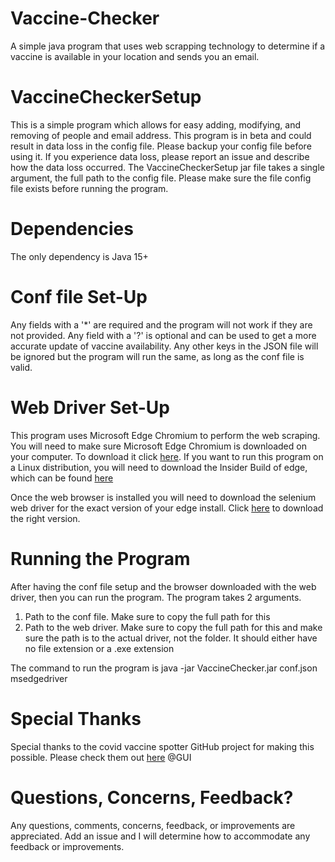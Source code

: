 # Vaccine-Checker
A simple java program that uses web scrapping technology to determine if a vaccine is available in your location and sends you an email.

# VaccineCheckerSetup
This is a simple program which allows for easy adding, modifying, and removing of people and email address. This program is in beta and could result in data loss in the config file. Please backup your config file before using it. If you experience data loss, please report an issue and describe how the data loss occurred. The VaccineCheckerSetup jar file takes a single argument, the full path to the config file. Please make sure the file config file exists before running the program.

# Dependencies
The only dependency is Java 15+

# Conf file Set-Up
Any fields with a '*' are required and the program will not work if they are not provided. Any field with a '?' is optional and can be used to get a more accurate update of vaccine availability.
Any other keys in the JSON file will be ignored but the program will run the same, as long as the conf file is valid.

# Web Driver Set-Up
This program uses Microsoft Edge Chromium to perform the web scraping. You will need to make sure Microsoft Edge Chromium is downloaded on your computer. To download it click [here](https://www.microsoft.com/en-us/edge). If you want to run this program on a Linux distribution, you will need to download the Insider Build of edge, which can be found [here](https://www.microsoftedgeinsider.com/en-us/download/)

Once the web browser is installed you will need to download the selenium web driver for the exact version of your edge install. Click [here](https://developer.microsoft.com/en-us/microsoft-edge/tools/webdriver/) to download the right version.

# Running the Program
After having the conf file setup and the browser downloaded with the web driver, then you can run the program. The program takes 2 arguments.
  1. Path to the conf file. Make sure to copy the full path for this
  2. Path to the web driver. Make sure to copy the full path for this and make sure the path is to the actual driver, not the folder. It should either have no file extension or a  .exe extension

The command to run the program is java -jar VaccineChecker.jar conf.json msedgedriver

# Special Thanks
Special thanks to the covid vaccine spotter GitHub project for making this possible. Please check them out [here](https://github.com/GUI/covid-vaccine-spotter)
@GUI

# Questions, Concerns, Feedback?
Any questions, comments, concerns, feedback, or improvements are appreciated. Add an issue and I will determine how to accommodate any feedback or improvements.
